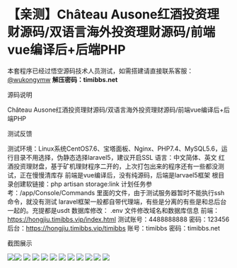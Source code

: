 # 【亲测】Château Ausone红酒投资理财源码/双语言海外投资理财源码/前端vue编译后+后端PHP

本套程序已经过悟空源码技术人员测试，如需搭建请直接联系客服：[@wukongymw](http://t.me/wukongymw)
**解压密码：timibbs.net**

源码说明

Château Ausone红酒投资理财源码/双语言海外投资理财源码/前端vue编译后+后端PHP

测试反馈

测试环境：Linux系统CentOS7.6、宝塔面板、Nginx、PHP7.4、MySQL5.6，运行目录不用选择，伪静态选择laravel5，建议开启SSL
语言：中文简体、英文
红酒投资理财盘，基于矿机理财程序二开的，上次打包出来的程序还有一些都没测试，正在慢慢清库存
前端是vue编译后，没有纯源码，后端是larvael5框架
根目录创建软链接：php artisan storage:link
计划任务参考：/app/Console/Commands 里面的文件，由于测试服务器暂时不能执行ssh命令，就没有测试
laravel框架一般都自带代理端，有些是分离的有些是和总后台一起的。充提都是usdt
数据库修改： .env 文件修改域名和数据库信息
前端：https://hongjiu.timibbs.vip/index.html
测试账号：4488888888
密码：123456
后台：https://hongjiu.timibbs.vip/timibbs
账号：timibbs
密码：timibbs.net

截图展示

[![](https://wukongymw.com/wp-content/uploads/2024/08/780f0a731077587.png)](https://wukongymw.com/wp-content/uploads/2024/08/780f0a731077587.png)[![](https://wukongymw.com/wp-content/uploads/2024/08/12ae6ad924fcad8.png)](https://wukongymw.com/wp-content/uploads/2024/08/12ae6ad924fcad8.png)
[![](https://wukongymw.com/wp-content/uploads/2024/08/ee855cf3c6848fb.png)](https://wukongymw.com/wp-content/uploads/2024/08/ee855cf3c6848fb.png)
[![](https://wukongymw.com/wp-content/uploads/2024/08/cd4e2c6a787ffbb.png)](https://wukongymw.com/wp-content/uploads/2024/08/cd4e2c6a787ffbb.png)
[![](https://wukongymw.com/wp-content/uploads/2024/08/44360074e492b3b.png)](https://wukongymw.com/wp-content/uploads/2024/08/44360074e492b3b.png)
[![](https://wukongymw.com/wp-content/uploads/2024/08/f5c58c3b7928c59.png)](https://wukongymw.com/wp-content/uploads/2024/08/f5c58c3b7928c59.png)
[![](https://wukongymw.com/wp-content/uploads/2024/08/ea9afbda1f7a30d.png)](https://wukongymw.com/wp-content/uploads/2024/08/ea9afbda1f7a30d.png)
[![](https://wukongymw.com/wp-content/uploads/2024/08/b8124ac25b23792.png)](https://wukongymw.com/wp-content/uploads/2024/08/b8124ac25b23792.png)
[![](https://wukongymw.com/wp-content/uploads/2024/08/9f1ff93b7e5de00.png)](https://wukongymw.com/wp-content/uploads/2024/08/9f1ff93b7e5de00.png)
[![](https://wukongymw.com/wp-content/uploads/2024/08/14e41a5605df965.png)](https://wukongymw.com/wp-content/uploads/2024/08/14e41a5605df965.png)
[![](https://wukongymw.com/wp-content/uploads/2024/08/38d2ed1d2aaf5fa.png)](https://wukongymw.com/wp-content/uploads/2024/08/38d2ed1d2aaf5fa.png)
[![](https://wukongymw.com/wp-content/uploads/2024/08/d08d9f07746a426.png)](https://wukongymw.com/wp-content/uploads/2024/08/d08d9f07746a426.png)